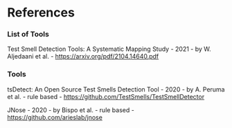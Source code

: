 # References

### List of Tools

Test Smell Detection Tools: A Systematic Mapping Study
    - 2021
    - by W. Aljedaani et al.
    - https://arxiv.org/pdf/2104.14640.pdf
    
### Tools

tsDetect: An Open Source Test Smells Detection Tool
    - 2020
    - by A. Peruma et al.
    - rule based
    - https://github.com/TestSmells/TestSmellDetector

JNose
    - 2020
    - by Bispo et al.
    - rule based
    - https://github.com/arieslab/jnose
